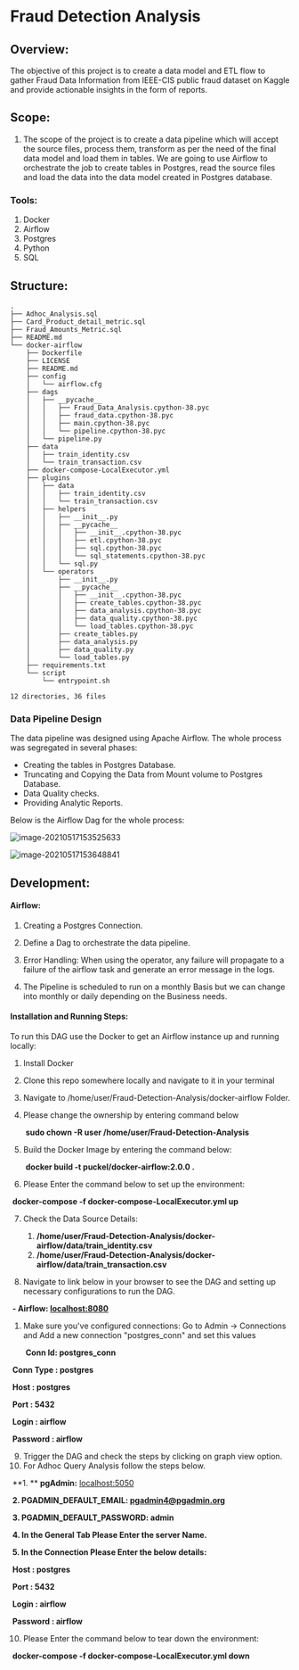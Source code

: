# **Fraud Detection Analysis**

## Overview:

The objective of this project is to create a data model and ETL flow to gather Fraud Data Information from IEEE-CIS public fraud dataset on Kaggle and provide actionable insights in the form of reports. 

## Scope:

1. The scope of the project is to create a data pipeline which will accept the source files, process them, transform as per the need of the final data model and load them in tables. We are going to use Airflow to orchestrate the job to create tables in Postgres, read the source files and load the data into the data model created in Postgres database.


### Tools:

1. Docker
2. Airflow
3. Postgres
4. Python
5. SQL

## Structure:

```
.
├── Adhoc_Analysis.sql
├── Card_Product_detail_metric.sql
├── Fraud_Amounts_Metric.sql
├── README.md
└── docker-airflow
    ├── Dockerfile
    ├── LICENSE
    ├── README.md
    ├── config
    │   └── airflow.cfg
    ├── dags
    │   ├── __pycache__
    │   │   ├── Fraud_Data_Analysis.cpython-38.pyc
    │   │   ├── fraud_data.cpython-38.pyc
    │   │   ├── main.cpython-38.pyc
    │   │   └── pipeline.cpython-38.pyc
    │   └── pipeline.py
    ├── data
    │   ├── train_identity.csv
    │   └── train_transaction.csv
    ├── docker-compose-LocalExecutor.yml
    ├── plugins
    │   ├── data
    │   │   ├── train_identity.csv
    │   │   └── train_transaction.csv
    │   ├── helpers
    │   │   ├── __init__.py
    │   │   ├── __pycache__
    │   │   │   ├── __init__.cpython-38.pyc
    │   │   │   ├── etl.cpython-38.pyc
    │   │   │   ├── sql.cpython-38.pyc
    │   │   │   └── sql_statements.cpython-38.pyc
    │   │   └── sql.py
    │   └── operators
    │       ├── __init__.py
    │       ├── __pycache__
    │       │   ├── __init__.cpython-38.pyc
    │       │   ├── create_tables.cpython-38.pyc
    │       │   ├── data_analysis.cpython-38.pyc
    │       │   ├── data_quality.cpython-38.pyc
    │       │   └── load_tables.cpython-38.pyc
    │       ├── create_tables.py
    │       ├── data_analysis.py
    │       ├── data_quality.py
    │       └── load_tables.py
    ├── requirements.txt
    └── script
        └── entrypoint.sh

12 directories, 36 files
```

### Data Pipeline Design

The data pipeline was designed using Apache Airflow. The whole process was segregated in several phases:

- Creating the tables in Postgres Database.
- Truncating and Copying the Data from Mount volume to Postgres Database.
- Data Quality checks.
- Providing Analytic Reports. 

Below is the Airflow Dag for the whole process:

![image-20210517153525633](C:\Users\vamsi\AppData\Roaming\Typora\typora-user-images\image-20210517153525633.png)

![image-20210517153648841](C:\Users\vamsi\AppData\Roaming\Typora\typora-user-images\image-20210517153648841.png)

## Development:

#### Airflow:

1. Creating a Postgres Connection.

2. Define a Dag to orchestrate the data pipeline.

6. Error Handling: When using the operator, any failure will propagate to a failure of the airflow task and generate an error message in the logs. 

7. The Pipeline is scheduled to run on a monthly Basis but we can change into monthly or daily depending on the Business needs.

#### Installation and Running Steps:

To run this DAG use the Docker to get an Airflow instance up and running locally:

 1. Install Docker

 2. Clone this repo somewhere locally and navigate to it in your terminal

 3. Navigate to /home/user/Fraud-Detection-Analysis/docker-airflow Folder.

 4. Please change the ownership by entering command below 

    ​     **sudo chown -R user /home/user/Fraud-Detection-Analysis**

 5. Build the Docker Image by entering the command below:

    ​     **docker build -t puckel/docker-airflow:2.0.0 .**

6. Please Enter the command below to set up the environment:

​            **docker-compose -f docker-compose-LocalExecutor.yml up**

7. Check the Data Source Details:
   1. **/home/user/Fraud-Detection-Analysis/docker-airflow/data/train_identity.csv**
   2. **/home/user/Fraud-Detection-Analysis/docker-airflow/data/train_transaction.csv**

8. Navigate to link below in your browser to see the DAG and setting up necessary configurations to run the DAG. 

​         **- Airflow: [localhost:8080](http://localhost:8080/)**

   1. Make sure you've configured connections: Go to Admin -> Connections and Add a new connection "postgres_conn" and set this values  

      ​         **Conn Id: postgres_conn**

​                **Conn Type : postgres**

​                **Host : postgres**

​                **Port : 5432**

​                **Login : airflow**

​                **Password : airflow**

9. Trigger the DAG and check the steps by clicking on graph view option.  
10. For Adhoc Query Analysis follow the steps below.

​              **1. ** **pgAdmin:** [localhost:5050](http://localhost:5050/)

​              **2. PGADMIN_DEFAULT_EMAIL: pgadmin4@pgadmin.org** 

​              **3. PGADMIN_DEFAULT_PASSWORD: admin**          

​              **4. In the General Tab Please Enter the server Name.** 

​              **5. In the Connection Please Enter the below details:**

​                        **Host : postgres**

​                        **Port : 5432**

​                        **Login : airflow**

​                        **Password : airflow**         

10. Please Enter the command below to tear down the environment:

​            **docker-compose -f docker-compose-LocalExecutor.yml down**



